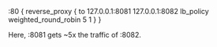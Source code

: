 
:80 {
	reverse_proxy {
		to 127.0.0.1:8081 127.0.0.1:8082
		lb_policy weighted_round_robin 5 1
	}
}


Here, :8081 gets ~5x the traffic of :8082.
